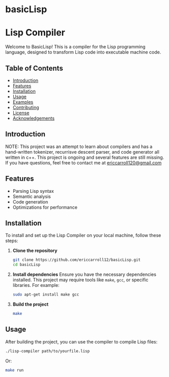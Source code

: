 # basicLisp
# Lisp Compiler

Welcome to BasicLisp! This is a compiler for the Lisp programming language, designed to transform Lisp code into executable machine code.

## Table of Contents

- [Introduction](#introduction)
- [Features](#features)
- [Installation](#installation)
- [Usage](#usage)
- [Examples](#examples)
- [Contributing](#contributing)
- [License](#license)
- [Acknowledgements](#acknowledgements)

## Introduction

NOTE: This project was an attempt to learn about compilers and has a hand-written tokenizer, recurrisve descent parser, and code generator all written in c++. This project is ongoing and several features are still missing. If you have questions, feel free to contact me at ericcarroll120@gmail.com

## Features

- Parsing Lisp syntax
- Semantic analysis
- Code generation
- Optimizations for performance

## Installation

To install and set up the Lisp Compiler on your local machine, follow these steps:

1. **Clone the repository**
    ```sh
    git clone https://github.com/ericcarroll12/basicLisp.git
    cd basicLisp
    ```

2. **Install dependencies**
    Ensure you have the necessary dependencies installed. This project may require tools like `make`, `gcc`, or specific libraries. For example:
    ```sh
    sudo apt-get install make gcc
    ```

3. **Build the project**
    ```sh
    make
    ```

## Usage

After building the project, you can use the compiler to compile Lisp files:

```sh
./lisp-compiler path/to/yourfile.lisp
```

Or:

```sh
make run
```
